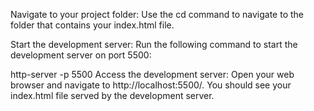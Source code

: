 
Navigate to your project folder: Use the cd command to navigate to the folder that contains your index.html file.

Start the development server: Run the following command to start the development server on port 5500:

http-server -p 5500
Access the development server: Open your web browser and navigate to http://localhost:5500/. You should see your index.html file served by the development server.